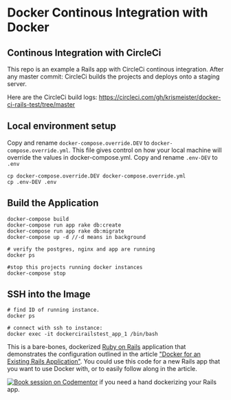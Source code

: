 # Docker Continous Integration with Docker

## Continous Integration with CircleCi
This repo is an example a Rails app with CircleCi continous integration. After any master commit: CircleCi builds the projects and deploys onto a staging server.

Here are the CircleCi build logs: https://circleci.com/gh/krismeister/docker-ci-rails-test/tree/master

## Local environment setup
Copy and rename `docker-compose.override.DEV` to `docker-compose.override.yml`. This file gives control on how your local machine will override the values in docker-compose.yml. Copy and rename `.env-DEV` to `.env`
```
cp docker-compose.override.DEV docker-compose.override.yml
cp .env-DEV .env
```


## Build the Application
```
docker-compose build
docker-compose run app rake db:create
docker-compose run app rake db:migrate
docker-compose up -d //-d means in background

# verify the postgres, nginx and app are running
docker ps

#stop this projects running docker instances
docker-compose stop
```

## SSH into the Image
```
# find ID of running instance.
docker ps

# connect with ssh to instance:
docker exec -it dockercirailstest_app_1 /bin/bash
```

This is a bare-bones, dockerized [Ruby on Rails](http://rubyonrails.org) application that demonstrates the configuration  outlined in the article ["Docker for an Existing Rails Application"](http://chrisstump.online/2016/02/20/docker-existing-rails-application/). You could use this code for a new Rails app that you want to use Docker with, or to easily follow along in the article. 

[![Book session on Codementor](https://cdn.codementor.io/badges/book_session_github.svg)](https://www.codementor.io/cstump?utm_source=github&utm_medium=button&utm_term=cstump&utm_campaign=github) if you need a hand dockerizing your Rails app.
